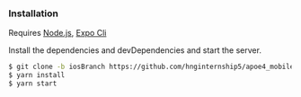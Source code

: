 ### Installation

Requires [Node.js](https://nodejs.org/), [Expo Cli](https://facebook.github.io/react-native/docs/getting-started)

Install the dependencies and devDependencies and start the server.

```sh
$ git clone -b iosBranch https://github.com/hnginternship5/apoe4_mobile.git apoe
$ yarn install
$ yarn start
```
